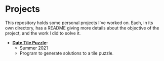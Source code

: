 # Projects

This repository holds some personal projects I've worked on. Each, in its own directory, has a README giving more details about the objective of the project, and the work I did to solve it. 

- **[Date Tile Puzzle](Date%20Tile%20Puzzle):**
  - Summer 2021
  - Program to generate solutions to a tile puzzle.
